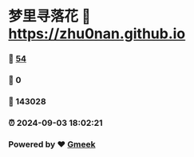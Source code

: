 # 梦里寻落花 :link: https://zhu0nan.github.io 
### :page_facing_up: [54](https://zhu0nan.github.io/tag.html) 
### :speech_balloon: 0 
### :hibiscus: 143028 
### :alarm_clock: 2024-09-03 18:02:21 
### Powered by :heart: [Gmeek](https://github.com/Meekdai/Gmeek)

